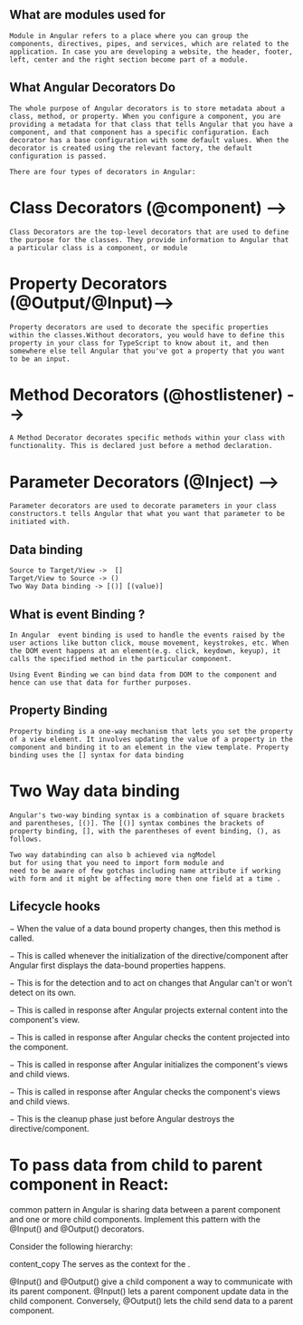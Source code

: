 ## What are modules used for
    Module in Angular refers to a place where you can group the components, directives, pipes, and services, which are related to the application. In case you are developing a website, the header, footer, left, center and the right section become part of a module.


## What Angular Decorators Do
    The whole purpose of Angular decorators is to store metadata about a class, method, or property. When you configure a component, you are providing a metadata for that class that tells Angular that you have a component, and that component has a specific configuration. Each decorator has a base configuration with some default values. When the decorator is created using the relevant factory, the default configuration is passed.

    There are four types of decorators in Angular:

# Class Decorators (@component) -->
    Class Decorators are the top-level decorators that are used to define the purpose for the classes. They provide information to Angular that a particular class is a component, or module

# Property Decorators (@Output/@Input)-->
    Property decorators are used to decorate the specific properties within the classes.Without decorators, you would have to define this property in your class for TypeScript to know about it, and then somewhere else tell Angular that you've got a property that you want to be an input.

# Method Decorators   (@hostlistener) --> 
    A Method Decorator decorates specific methods within your class with functionality. This is declared just before a method declaration.

# Parameter Decorators (@Inject) --> 
    Parameter decorators are used to decorate parameters in your class constructors.t tells Angular that what you want that parameter to be initiated with.


## Data binding 
    Source to Target/View ->  [] 
    Target/View to Source -> ()
    Two Way Data binding -> [()] [(value)]

## What is event Binding ?
    In Angular  event binding is used to handle the events raised by the user actions like button click, mouse movement, keystrokes, etc. When the DOM event happens at an element(e.g. click, keydown, keyup), it calls the specified method in the particular component. 

    Using Event Binding we can bind data from DOM to the component and hence can use that data for further purposes.

## Property Binding 
    Property binding is a one-way mechanism that lets you set the property of a view element. It involves updating the value of a property in the component and binding it to an element in the view template. Property binding uses the [] syntax for data binding

# Two Way data binding 
    Angular's two-way binding syntax is a combination of square brackets and parentheses, [()]. The [()] syntax combines the brackets of property binding, [], with the parentheses of event binding, (), as follows.

    Two way databinding can also b achieved via ngModel 
    but for using that you need to import form module and 
    need to be aware of few gotchas including name attribute if working with form and it might be affecting more then one field at a time . 
 
 ## Lifecycle hooks 

<ngOnChanges> − When the value of a data bound property changes, then this method is called.

<ngOnInit> − This is called whenever the initialization of the directive/component after Angular first displays the data-bound properties happens.

<ngDoCheck> − This is for the detection and to act on changes that Angular can't or won't detect on its own.

<ngAfterContentInit> − This is called in response after Angular projects external content into the component's view.

<ngAfterContentChecked> − This is called in response after Angular checks the content projected into the component.

<ngAfterViewInit >− This is called in response after Angular initializes the component's views and child views.

<ngAfterViewChecked> − This is called in response after Angular checks the component's views and child views.

<ngOnDestroy> − This is the cleanup phase just before Angular destroys the directive/component.


# To pass data from child to parent component in React:
 common pattern in Angular is sharing data between a parent component and one or more child components. Implement this pattern with the @Input() and @Output() decorators.

 Consider the following hierarchy:

content_copy
<parent-component>
  <child-component></child-component>
</parent-component>
The <parent-component> serves as the context for the <child-component>.

@Input() and @Output() give a child component a way to communicate with its parent component. @Input() lets a parent component update data in the child component. Conversely, @Output() lets the child send data to a parent component.

